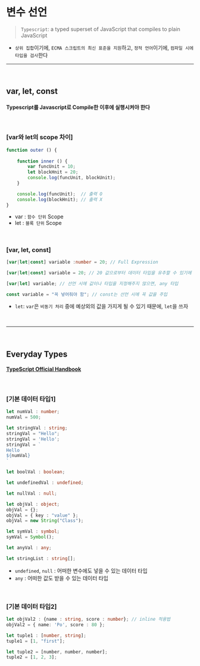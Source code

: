 # 변수 선언
> `Typescript`: a typed superset of JavaScript that compiles to plain JavaScript
* `상위 집합`이기에, `ECMA 스크립트의 최신 표준을 지원`하고, `정적 언어`이기에, `컴파일 시에 타입을 검사`한다

<hr>
<br>

## var, let, const

#### Typescript를 Javascript로 Compile한 이후에 실행시켜야 한다

<br>

### [var와 let의 scope 차이]

```typescript
function outer () {
    
    function inner () {
        var funcUnit = 10;
        let blockHnit = 20;
        console.log(funcUnit, blockUnit);
    }

    console.log(funcUnit);  // 출력 O
    console.log(blockHnit); // 출력 X
}
```
* var : `함수 단위` Scope
* let : `블록 단위` Scope

<br>

### [var, let, const]

```typescript
[var|let|const] variable :number = 20; // Full Expression

[var|let|const] variable = 20; // 20 값으로부터 데이터 타입을 유추할 수 있기에 생략 가능

[var|let] variable; // 선언 시에 값이나 타입을 지정해주지 않으면, any 타입

const variable = "꼭 넣어줘야 함"; // const는 선언 시에 꼭 값을 주입
```
* `let`: `var`은 `비동기 처리` 중에 예상외의 값을 가지게 될 수 있기 때문에, `let`을 쓰자

<br>
<hr>
<br>

## Everyday Types

#### [TypeScript Official Handbook](https://www.typescriptlang.org/docs/handbook/2/everyday-types.html)

<br>

### [기본 데이터 타입1]

```typescript
let numVal : number;
numVal = 500;

let stringVal : string;
stringVal = "Hello";
stringVal = 'Hello';
stringVal = `
Hello
${numVal}
`

let boolVal : boolean;

let undefinedVal : undefined;

let nullVal : null;

let objVal : object;
objVal = {};
objVal = { key : "value" };
objVal = new String("Class");

let symVal : symbol;
symVal = Symbol();

let anyVal : any;

let stringList : string[]; 
```
* `undefined`, `null` : 어떠한 변수에도 넣을 수 있는 데이터 타입
* `any` : 어떠한 값도 받을 수 있는 데이터 타입 

<br>

### [기본 데이터 타입2]

```typescript
let objVal2 : {name : string, score : number}; // inline 적용법
objVal2 = { name: 'Po', score : 80 };

let tuple1 : [number, string]; 
tuple1 = [1, "first"];

let tuple2 = [number, number, number];
tuple2 = [1, 2, 3];
```
